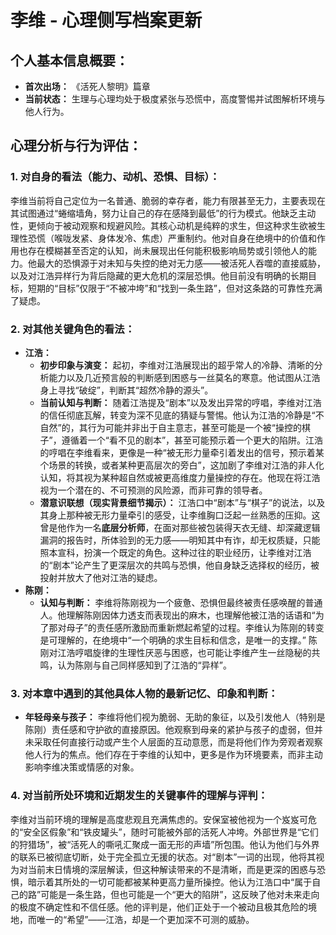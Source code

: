 # 李维 - 心理侧写档案更新

## 个人基本信息概要：
*   **首次出场：** 《活死人黎明》篇章
*   **当前状态：** 生理与心理均处于极度紧张与恐慌中，高度警惕并试图解析环境与他人行为。

## 心理分析与行为评估：

### 1. 对自身的看法（能力、动机、恐惧、目标）：
李维当前将自己定位为一名普通、脆弱的幸存者，能力有限甚至无力，主要表现在其试图通过“蜷缩墙角，努力让自己的存在感降到最低”的行为模式。他缺乏主动性，更倾向于被动观察和规避风险。其核心动机是纯粹的求生，但这种求生欲被生理性恐慌（喉咙发紧、身体发冷、焦虑）严重制约。他对自身在绝境中的价值和作用也存在模糊甚至否定的认知，尚未展现出任何能积极影响局势或引领他人的能力。他最大的恐惧源于对未知与失控的绝对无力感——被活死人吞噬的直接威胁，以及对江浩异样行为背后隐藏的更大危机的深层恐惧。他目前没有明确的长期目标，短期的“目标”仅限于“不被冲垮”和“找到一条生路”，但对这条路的可靠性充满了疑虑。

### 2. 对其他关键角色的看法：
*   **江浩：**
    *   **初步印象与演变：** 起初，李维对江浩展现出的超乎常人的冷静、清晰的分析能力以及几近预言般的判断感到困惑与一丝莫名的寒意。他试图从江浩身上寻找“破绽”，判断其“超然冷静的源头”。
    *   **当前认知与判断：** 随着江浩提及“剧本”以及发出异常的哼唱，李维对江浩的信任彻底瓦解，转变为深不见底的猜疑与警惕。他认为江浩的冷静是“不自然”的，其行为可能并非出于自主意志，甚至可能是一个被“操控的棋子”，遵循着一个“看不见的剧本”，甚至可能预示着一个更大的陷阱。江浩的哼唱在李维看来，更像是一种“被无形力量牵引着发出的信号，预示着某个场景的转换，或者某种更高层次的旁白”，这加剧了李维对江浩的非人化认知，将其视为某种超自然或被更高维度力量操控的存在。他现在将江浩视为一个潜在的、不可预测的风险源，而非可靠的领导者。
    *   **潜意识联想（现实背景细节揭示）：** 江浩口中“剧本”与“棋子”的说法，以及其身上那种被无形力量牵引的感受，让李维胸口泛起一丝熟悉的压抑。这曾是他作为一名**底层分析师**，在面对那些被包装得天衣无缝、却深藏逻辑漏洞的报告时，所体验到的无力感——明知其中有诈，却无权质疑，只能照本宣科，扮演一个既定的角色。这种过往的职业经历，让李维对江浩的“剧本”论产生了更深层次的共鸣与恐惧，他自身缺乏选择权的经历，被投射并放大了他对江浩的疑虑。
*   **陈刚：**
    *   **认知与判断：** 李维将陈刚视为一个疲惫、恐惧但最终被责任感唤醒的普通人。他理解陈刚因体力透支而表现出的麻木，也理解他被江浩的话语和“为了那对母子”的责任感所激励而重新燃起希望的过程。李维认为陈刚的转变是可理解的，在绝境中“一个明确的求生目标和信念，是唯一的支撑。” 陈刚对江浩哼唱旋律的生理性厌恶与困惑，也可能让李维产生一丝隐秘的共鸣，认为陈刚与自己同样感知到了江浩的“异样”。

### 3. 对本章中遇到的其他具体人物的最新记忆、印象和判断：
*   **年轻母亲与孩子：** 李维将他们视为脆弱、无助的象征，以及引发他人（特别是陈刚）责任感和守护欲的直接原因。他观察到母亲的紧护与孩子的虚弱，但并未采取任何直接行动或产生个人层面的互动意愿，而是将他们作为旁观者观察他人行为的焦点。他们存在于李维的认知中，更多是作为环境要素，而非主动影响李维决策或情感的对象。

### 4. 对当前所处环境和近期发生的关键事件的理解与评判：
李维对当前环境的理解是高度悲观且充满焦虑的。安保室被他视为一个岌岌可危的“安全区假象”和“铁皮罐头”，随时可能被外部的活死人冲垮。外部世界是“它们的狩猎场”，被“活死人的嘶吼汇聚成一面无形的声墙”所包围。他认为他们与外界的联系已被彻底切断，处于完全孤立无援的状态。对“剧本”一词的出现，他将其视为对当前末日情境的深层解读，但这种解读带来的不是清晰，而是更深的困惑与恐惧，暗示着其所处的一切可能都被某种更高力量所操控。他认为江浩口中“属于自己的路”可能是一条生路，但也可能是一个“更大的陷阱”，这反映了他对未来走向的极度不确定性和不信任感。他的评判是，他们正处于一个被动且极其危险的境地，而唯一的“希望”——江浩，却是一个更加深不可测的威胁。